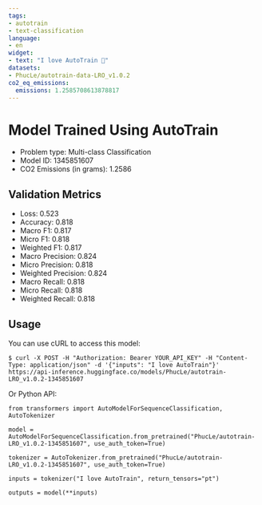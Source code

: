 ```yaml
---
tags:
- autotrain
- text-classification
language:
- en
widget:
- text: "I love AutoTrain 🤗"
datasets:
- PhucLe/autotrain-data-LRO_v1.0.2
co2_eq_emissions:
  emissions: 1.2585708613878817
---
```


# Model Trained Using AutoTrain

- Problem type: Multi-class Classification
- Model ID: 1345851607
- CO2 Emissions (in grams): 1.2586

## Validation Metrics

- Loss: 0.523
- Accuracy: 0.818
- Macro F1: 0.817
- Micro F1: 0.818
- Weighted F1: 0.817
- Macro Precision: 0.824
- Micro Precision: 0.818
- Weighted Precision: 0.824
- Macro Recall: 0.818
- Micro Recall: 0.818
- Weighted Recall: 0.818


## Usage

You can use cURL to access this model:

```
$ curl -X POST -H "Authorization: Bearer YOUR_API_KEY" -H "Content-Type: application/json" -d '{"inputs": "I love AutoTrain"}' https://api-inference.huggingface.co/models/PhucLe/autotrain-LRO_v1.0.2-1345851607
```

Or Python API:

```
from transformers import AutoModelForSequenceClassification, AutoTokenizer

model = AutoModelForSequenceClassification.from_pretrained("PhucLe/autotrain-LRO_v1.0.2-1345851607", use_auth_token=True)

tokenizer = AutoTokenizer.from_pretrained("PhucLe/autotrain-LRO_v1.0.2-1345851607", use_auth_token=True)

inputs = tokenizer("I love AutoTrain", return_tensors="pt")

outputs = model(**inputs)
```